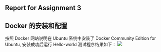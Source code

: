 Report for Assignment 3
----
## Docker 的安装和配置
按照 Docker 网站说明在 Ubuntu 系统中安装了 Docker Community Edition for Ubuntu, 安装成功后运行 Hello-world 测试程序结果如下：
![]("https://github.com/DJAKN/OS-practice/blob/master/Assignment%203/1.png")
